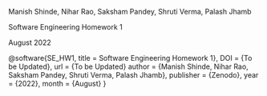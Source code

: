 Manish Shinde, Nihar Rao, Saksham Pandey, Shruti Verma, Palash Jhamb

Software Engineering Homework 1

August 2022

@software{SE_HW1,
  title     = Software Engineering Homework 1},
  DOI       = {To be Updated},
  url       = {To be Updated}
  author    = {Manish Shinde, Nihar Rao, Saksham Pandey, Shruti Verma, Palash Jhamb}, 
  publisher = {Zenodo}, 
  year      = {2022}, 
  month     = {August}
}